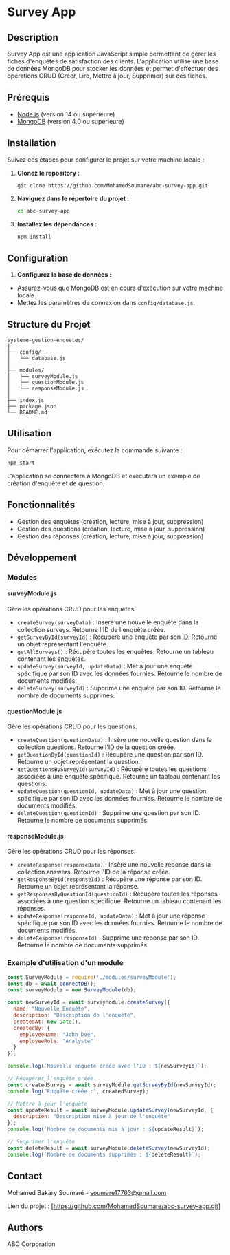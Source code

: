 # Survey App
                     
## Description

Survey App est une application JavaScript simple permettant de gérer les fiches d'enquêtes de satisfaction des clients. L'application utilise une base de données MongoDB pour stocker les données et permet d'effectuer des opérations CRUD (Créer, Lire, Mettre à jour, Supprimer) sur ces fiches.

## Prérequis

- [Node.js](https://nodejs.org/) (version 14 ou supérieure)
- [MongoDB](https://www.mongodb.com/try/download/community) (version 4.0 ou supérieure)


## Installation

Suivez ces étapes pour configurer le projet sur votre machine locale :

1. **Clonez le repository :**

   ```
   git clone https://github.com/MohamedSoumare/abc-survey-app.git
   
   ```
2. **Naviguez dans le répertoire du projet :**

    ```bash
    cd abc-survey-app
    ```
3. **Installez les dépendances :**
   
    ```bash
    npm install
    ```
## Configuration

1.  **Configurez la base de données :**

  - Assurez-vous que MongoDB est en cours d'exécution sur votre machine locale.
  - Mettez les paramètres de connexion dans `config/database.js`.

  
## Structure du Projet
```
systeme-gestion-enquetes/
│
├── config/
│   └── database.js
│
├── modules/
│   ├── surveyModule.js
│   ├── questionModule.js
│   └── responseModule.js
│
├── index.js
├── package.json
└── README.md

```

## Utilisation

Pour démarrer l'application, exécutez la commande suivante :


```bash
npm start
```

L'application se connectera à MongoDB et exécutera un exemple de création d'enquête et de question.

## Fonctionnalités
- Gestion des enquêtes (création, lecture, mise à jour, suppression)
- Gestion des questions (création, lecture, mise à jour, suppression)
- Gestion des réponses (création, lecture, mise à jour, suppression)

## Développement
### Modules
#### surveyModule.js
Gère les opérations CRUD pour les enquêtes.

- `createSurvey(surveyData)` : Insère une nouvelle enquête dans la collection surveys. Retourne l'ID de l'enquête créée.
- `getSurveyById(surveyId)` : Récupère une enquête par son ID. Retourne un objet représentant l'enquête.
- `getAllSurveys()` : Récupère toutes les enquêtes. Retourne un tableau contenant les enquêtes.
- `updateSurvey(surveyId, updateData)` : Met à jour une enquête spécifique par son ID avec les données fournies. Retourne le nombre de documents modifiés.
- `deleteSurvey(surveyId)` : Supprime une enquête par son ID. Retourne le nombre de documents supprimés.

#### questionModule.js
Gère les opérations CRUD pour les questions.

- `createQuestion(questionData)` : Insère une nouvelle question dans la collection questions. Retourne l'ID de la question créée.
- `getQuestionById(questionId)` : Récupère une question par son ID. Retourne un objet représentant la question.
- `getQuestionsBySurveyId(surveyId)` : Récupère toutes les questions associées à une enquête spécifique. Retourne un tableau contenant les questions.
- `updateQuestion(questionId, updateData)` : Met à jour une question spécifique par son ID avec les données fournies. Retourne le nombre de documents modifiés.
- `deleteQuestion(questionId)` : Supprime une question par son ID. Retourne le nombre de documents supprimés.

#### responseModule.js
Gère les opérations CRUD pour les réponses.

- `createResponse(responseData)` : Insère une nouvelle réponse dans la collection answers. Retourne l'ID de la réponse créée.
- `getResponseById(responseId)` : Récupère une réponse par son ID. Retourne un objet représentant la réponse.
- `getResponsesByQuestionId(questionId)` : Récupère toutes les réponses associées à une question spécifique. Retourne un tableau contenant les réponses.
- `updateResponse(responseId, updateData)` : Met à jour une réponse spécifique par son ID avec les données fournies. Retourne le nombre de documents modifiés.
- `deleteResponse(responseId)` : Supprime une réponse par son ID. Retourne le nombre de documents supprimés.


### Exemple d'utilisation d'un module
```javascript
const SurveyModule = require('./modules/surveyModule');
const db = await connectDB();
const surveyModule = new SurveyModule(db);

const newSurveyId = await surveyModule.createSurvey({
  name: "Nouvelle Enquête",
  description: "Description de l'enquête",
  createdAt: new Date(),
  createdBy: {
    employeeName: "John Doe",
    employeeRole: "Analyste"
  }
});

console.log(`Nouvelle enquête créée avec l'ID : ${newSurveyId}`);

// Récupérer l'enquête créée
const createdSurvey = await surveyModule.getSurveyById(newSurveyId);
console.log("Enquête créée :", createdSurvey);

// Mettre à jour l'enquête
const updateResult = await surveyModule.updateSurvey(newSurveyId, {
  description: "Description mise à jour de l'enquête"
});
console.log(`Nombre de documents mis à jour : ${updateResult}`);

// Supprimer l'enquête
const deleteResult = await surveyModule.deleteSurvey(newSurveyId);
console.log(`Nombre de documents supprimés : ${deleteResult}`);
```

## Contact
Mohamed Bakary Soumaré - soumare17763@gmail.com

Lien du projet : [https://github.com/MohamedSoumare/abc-survey-app.git]
## Authors

ABC Corporation